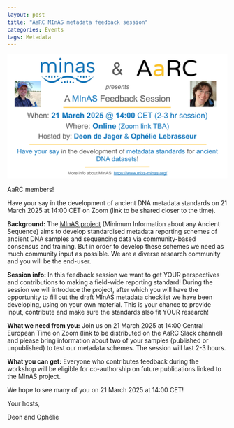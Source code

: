 ```yaml
---
layout: post
title: "AaRC MInAS metadata feedback session"
categories: Events
tags: Metadata
---
```

![AaRC MInAS event flyer](/assets/media/event_images/MInAS-AaRC_ad.png "AaRCT MInAS metadata feedback session")

AaRC members!

Have your say in the development of ancient DNA metadata standards on 21 March 2025 at 14:00 CET on Zoom (link to be shared closer to the time).

**Background:** The [MInAS project](https://www.mixs-minas.org/) (Minimum Information about any Ancient Sequence) aims to develop standardised metadata reporting schemes of ancient DNA samples and sequencing data via community-based consensus and training. But in order to develop these schemes we need as much community input as possible. We are a diverse research community and you will be the end-user.

**Session info:** In this feedback session we want to get YOUR perspectives and contributions to making a field-wide reporting standard! During the session we will introduce the project, after which you will have the opportunity to fill out the draft MInAS metadata checklist we have been developing, using on your own material. This is your chance to provide input, contribute and make sure the standards also fit YOUR research!

**What we need from you:** Join us on 21 March 2025 at 14:00 Central European Time on Zoom (link to be distributed on the AaRC Slack channel) and please bring information about two of your samples (published or unpublished) to test our metadata schemes. The session will last 2-3 hours.

**What you can get:** Everyone who contributes feedback during the workshop will be eligible for co-authorship on future publications linked to the MInAS project.

We hope to see many of you on 21 March 2025 at 14:00 CET!

Your hosts,

Deon and Ophélie
